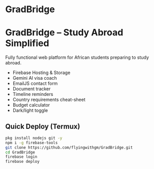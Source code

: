 # GradBridge
# GradBridge – Study Abroad Simplified

Fully functional web platform for African students preparing to study abroad.

- Firebase Hosting & Storage  
- Gemini AI visa coach  
- EmailJS contact form  
- Document tracker  
- Timeline reminders  
- Country requirements cheat-sheet  
- Budget calculator  
- Dark/light toggle  

## Quick Deploy (Termux)

```bash
pkg install nodejs git -y
npm i -g firebase-tools
git clone https://github.com/flyingwithgm/GradBridge.git
cd GradBridge 
firebase login
firebase deploy
